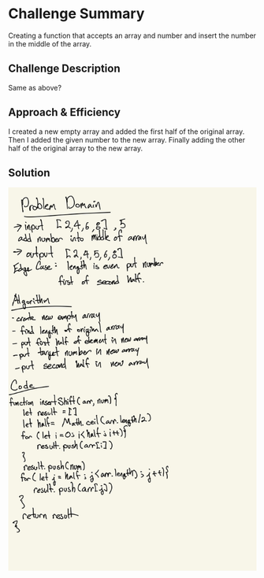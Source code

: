 # Challenge Summary
<!-- Short summary or background information -->
Creating a function that accepts an array and number and insert the number in the middle of the array.
## Challenge Description
<!-- Description of the challenge -->
Same as above?
## Approach & Efficiency
<!-- What approach did you take? Why? What is the Big O space/time for this approach? -->
I created a new empty array and added the first half of the original array. Then I added the given number to the new array. Finally adding the other half of the original array to the new array.
## Solution
<!-- Embedded whiteboard image -->
![whiteboard](./assets/CodeChallenge01-1.jpg)